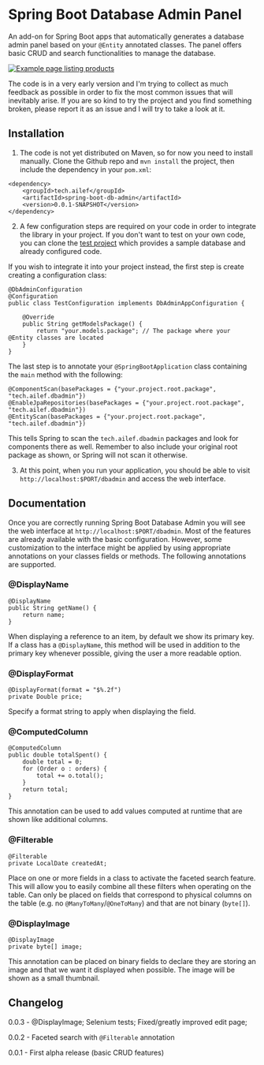# Spring Boot Database Admin Panel

An add-on for Spring Boot apps that automatically generates a database admin panel based on your `@Entity` annotated classes.
The panel offers basic CRUD and search functionalities to manage the database.

[![Example page listing products](https://i.imgur.com/Nz19f8e.png)](https://i.imgur.com/Nz19f8e.png)

The code is in a very early version and I'm trying to collect as much feedback as possible in order to fix the
most common issues that will inevitably arise. If you are so kind to try the project and you find something
broken, please report it as an issue and I will try to take a look at it.

## Installation

1. The code is not yet distributed on Maven, so for now you need to install manually. Clone the Github repo and `mvn install` the project, then include the dependency in your `pom.xml`:

```
<dependency>
	<groupId>tech.ailef</groupId>
	<artifactId>spring-boot-db-admin</artifactId>
	<version>0.0.1-SNAPSHOT</version>
</dependency>
```

2. A few configuration steps are required on your code in order to integrate the library in your project. If you don't want
to test on your own code, you can clone the [test project](https://github.com/aileftech/spring-boot-database-admin-test) which provides
a sample database and already configured code.

If you wish to integrate it into your project instead, the first step is create creating a configuration class:

```
@DbAdminConfiguration
@Configuration
public class TestConfiguration implements DbAdminAppConfiguration {

	@Override
	public String getModelsPackage() {
		return "your.models.package"; // The package where your @Entity classes are located
	}
}
```

The last step is to annotate your `@SpringBootApplication` class containing the `main` method with the following:

```
@ComponentScan(basePackages = {"your.project.root.package", "tech.ailef.dbadmin"})
@EnableJpaRepositories(basePackages = {"your.project.root.package", "tech.ailef.dbadmin"})
@EntityScan(basePackages = {"your.project.root.package", "tech.ailef.dbadmin"})
```

This tells Spring to scan the `tech.ailef.dbadmin` packages and look for components there as well. Remember to also include
your original root package as shown, or Spring will not scan it otherwise.

3. At this point, when you run your application, you should be able to visit `http://localhost:$PORT/dbadmin` and access the web interface.

## Documentation

Once you are correctly running Spring Boot Database Admin you will see the web interface at `http://localhost:$PORT/dbadmin`. Most of the features are already available with the basic configuration. However, some customization to the interface might be applied by using appropriate annotations on your classes fields or methods. 
The following annotations are supported.

### @DisplayName
```
@DisplayName
public String getName() {
	return name;
}
```

When displaying a reference to an item, by default we show its primary key. If a class has a `@DisplayName`, this method will be used in addition to the primary key whenever possible, giving the user a more readable option. 

### @DisplayFormat
```
@DisplayFormat(format = "$%.2f")
private Double price;
```

Specify a format string to apply when displaying the field.

### @ComputedColumn
```
@ComputedColumn
public double totalSpent() {
	double total = 0;
	for (Order o : orders) {
		total += o.total();
	}
	return total;
}
```

This annotation can be used to add values computed at runtime that are shown like additional columns.

### @Filterable

```
@Filterable
private LocalDate createdAt;
```

Place on one or more fields in a class to activate the faceted search feature. This will allow you to easily combine all these filters when operating on the table. Can only be placed on fields that correspond to physical columns on the table (e.g. no `@ManyToMany`/`@OneToMany`) and that are not binary (`byte[]`).

### @DisplayImage

```
@DisplayImage
private byte[] image;
```

This annotation can be placed on binary fields to declare they are storing an image and that we want it displayed when possible. The image will be shown as a small thumbnail.


## Changelog

0.0.3 - @DisplayImage; Selenium tests; Fixed/greatly improved edit page;

0.0.2 - Faceted search with `@Filterable` annotation

0.0.1 - First alpha release (basic CRUD features)
